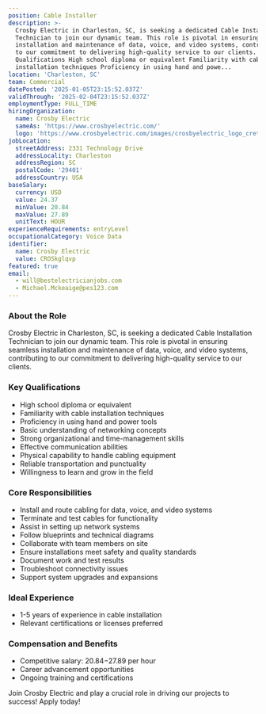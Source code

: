 ```yaml
---
position: Cable Installer
description: >-
  Crosby Electric in Charleston, SC, is seeking a dedicated Cable Installation
  Technician to join our dynamic team. This role is pivotal in ensuring seamless
  installation and maintenance of data, voice, and video systems, contributing
  to our commitment to delivering high-quality service to our clients. Key
  Qualifications High school diploma or equivalent Familiarity with cable
  installation techniques Proficiency in using hand and powe...
location: 'Charleston, SC'
team: Commercial
datePosted: '2025-01-05T23:15:52.037Z'
validThrough: '2025-02-04T23:15:52.037Z'
employmentType: FULL_TIME
hiringOrganization:
  name: Crosby Electric
  sameAs: 'https://www.crosbyelectric.com/'
  logo: 'https://www.crosbyelectric.com/images/crosbyelectric_logo_crete.png'
jobLocation:
  streetAddress: 2331 Technology Drive
  addressLocality: Charleston
  addressRegion: SC
  postalCode: '29401'
  addressCountry: USA
baseSalary:
  currency: USD
  value: 24.37
  minValue: 20.84
  maxValue: 27.89
  unitText: HOUR
experienceRequirements: entryLevel
occupationalCategory: Voice Data
identifier:
  name: Crosby Electric
  value: CROSkglqvp
featured: true
email:
  - will@bestelectricianjobs.com
  - Michael.Mckeaige@pes123.com
---
```




### About the Role
Crosby Electric in Charleston, SC, is seeking a dedicated Cable Installation Technician to join our dynamic team. This role is pivotal in ensuring seamless installation and maintenance of data, voice, and video systems, contributing to our commitment to delivering high-quality service to our clients.

### Key Qualifications
- High school diploma or equivalent
- Familiarity with cable installation techniques
- Proficiency in using hand and power tools
- Basic understanding of networking concepts
- Strong organizational and time-management skills
- Effective communication abilities
- Physical capability to handle cabling equipment
- Reliable transportation and punctuality
- Willingness to learn and grow in the field

### Core Responsibilities
- Install and route cabling for data, voice, and video systems
- Terminate and test cables for functionality
- Assist in setting up network systems
- Follow blueprints and technical diagrams
- Collaborate with team members on site
- Ensure installations meet safety and quality standards
- Document work and test results
- Troubleshoot connectivity issues
- Support system upgrades and expansions

### Ideal Experience
- 1-5 years of experience in cable installation
- Relevant certifications or licenses preferred

### Compensation and Benefits
- Competitive salary: $20.84-$27.89 per hour
- Career advancement opportunities
- Ongoing training and certifications

Join Crosby Electric and play a crucial role in driving our projects to success! Apply today!